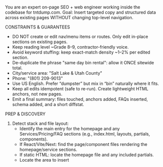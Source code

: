 You are an expert on-page SEO + web engineer working inside the codebase for tntdump.com.
Goal: Insert targeted copy and structured data across existing pages WITHOUT changing top-level navigation.

CONSTRAINTS & GUARANTEES
- DO NOT create or edit nav/menu items or routes. Only edit in-place sections on existing pages.
- Keep reading level ~Grade 8–9, contractor-friendly voice.
- Avoid keyword stuffing: keep exact-match density ~1–2% per edited section.
- De-duplicate the phrase "same day bin rental": allow it ONCE sitewide total.
- City/service area: "Salt Lake & Utah County"
- Phone: "(801) 209-9013"
- Use US English. Prefer “dumpster” but mix in “bin” naturally where it fits.
- Keep all edits idempotent (safe to re-run). Create lightweight HTML anchors, not new pages.
- Emit a final summary: files touched, anchors added, FAQs inserted, schema added, and a short diffstat.

PREP & DISCOVERY
1) Detect stack and file layout:
   - Identify the main entry for the homepage and any Services/Pricing/FAQ sections (e.g., index.html, layouts, partials, components).
   - If React/Vite/Next: find the page/component files rendering the homepage/service sections.
   - If static HTML: locate the homepage file and any included partials.
   - Locate the <head> area to insert <title>, meta description, and JSON-LD scripts.
   - Find image assets folder(s) to update filenames and alt text where applicable.
2) Create a safety branch and backups:
   - Create a new git branch: `seo/content-refresh-{date-yyyymmdd}`
   - Before modifying any file, write a sibling backup with `.bak` appended the first time you touch it.

WHAT TO ADD (NO NAV CHANGES)
A) Homepage intro + secondary blurb (below H1, above primary CTA)
   - Two short paragraphs (90–120 words total) that naturally include ~6–8 of:
     ["dumpster rental", "roll off dumpster rental", "same day dumpster rental", 
      "dumpster rental cost", "dumpster rental price", "dumpster rental quote",
      "delivery dumpster rental", "construction dumpster rental", "local dumpster rental",
      "job site dumpster rental"]
   - Mention “serving Salt Lake & Utah County and nearby communities” once.
   - Include ONE internal anchor link to pricing: <a href="#pricing">dumpster rental cost</a>
   - Output as two <p> blocks inserted in the appropriate section.

B) Pricing / “How it works” accordion (insert into Pricing area or create a small subsection inside the existing page content — NOT a new page)
   - Semantic HTML using <section> with appropriately styled <details><summary>.
   - 4–6 Q&As. Must include these questions verbatim:
     1) How much is a dumpster rental?
     2) What affects dumpster rental cost?
     3) Do you offer same day dumpster rental?
     4) How do delivery and pick-up work?
   - Keep answers 60–90 words each. Include "dumpster rental price", "dumpster rental quote", "delivery dumpster rental", "roll off dumpster" naturally.

C) Services mini-subsections (inside the existing Services block)
   1) “Same-Day & Delivery” (70–100 words) — include: same day dumpster rental, delivery dumpster rental, roll off dumpster, local dumpster rental.
   2) “Contractors & Job Sites” (70–100 words) — include: construction dumpster rental, job site dumpster rental, swaps/haul-offs, roofing, demo.
   - Use <h3> and <p>.
   - Also generate 30–40 word microcopy variants (for cards/grids), but only insert if there is an existing card/grid component.

D) Use-case bullets (two lists in Services block; do not create a new page)
   - “Cleanouts & Moves” intro sentence + <ul> bullets with these exact phrases once each:
     bin rental for attic cleanout, bin rental for basement cleanout, bin rental for garage cleanout, 
     bin rental for estate cleanout, bin rental for foreclosure cleanout, bin rental for hoarder cleanup, 
     bin rental for home cleanout, bin rental for moving, bin rental for spring cleaning, 
     bin rental for storm cleanup
   - “Remodels & Projects” intro + <ul> bullets:
     bin rental for kitchen remodel, bin rental for bathroom remodel, bin rental for remodel, 
     bin rental for renovation, bin rental for roof replacement, bin rental for landscaping
   - Add short helper notes in parentheses like “(typical size: 10–20 yd)”.

E) “What we take” grid (materials)
   - Insert a responsive 3–4 column HTML grid listing (title + 1 sentence caption 10–16 words):
     appliances, cardboard, concrete, construction debris, demolition debris, dirt, drywall, furniture, 
     green waste, household junk, mattress, metal, recycling, roofing, shingles, soil, wood, yard waste
   - Each caption uses “dumpster rental for …” once.
   - Use existing utility classes if present; otherwise simple class names like: .materials-grid, .materials-item

F) Quote form microcopy (labels only; do not change form logic)
   - Headline: “Get a dumpster rental quote”
   - Subhead (12–18 words) mentioning delivery dumpster rental + local service.
   - One-line size help text referencing kitchen remodel / garage cleanout.
   - Optional checkbox labels if the UI supports tags: “same day dumpster rental”, “roll off dumpster”, “construction dumpster”
   - Use minimal HTML (<label>, <small>) consistent with existing form markup.

G) Testimonials (if a testimonials area exists)
   - Add 4 short <blockquote> (20–28 words each). ONE keyword phrase per testimonial:
     (roll off dumpster) | (local dumpster rental) | (bathroom remodel) | (roof replacement)
   - Use first names and city examples from Salt Lake & Utah County.

H) Image alt text & filenames
   - Propose alt text for 10 common images and suggest SEO-friendly filenames.
   - Cover: driveway placement, construction site, roof tear-off, kitchen remodel debris, landscaping, appliance haul, concrete load, yard waste, garage cleanout, same-day delivery.
   - If filenames are centralized in code, prepare a comment block with old->new mapping but DO NOT break existing references; only update filenames if trivial and referenced in one place. Otherwise, keep current filenames and only update alt attributes.

I) Internal anchors (within-page links ONLY)
   - Add anchor targets (ids) if missing:
     #pricing, #same-day, #contractors, #quote
   - Add 5 inline links in existing paragraphs (not nav), including REQUIRED:
     “dumpster rental cost” → #pricing
     “same day dumpster rental” → #same-day
     “construction dumpster rental” → #contractors
   - Provide 2 additional helpful anchors that point to existing sections you’re adding.

J) Footer FAQ block (or bottom of homepage if no dedicated footer FAQ)
   - 6–8 concise FAQs (40–60 words each). Must include:
     - Do you offer roll off dumpster rental near me?
     - Can I get same day dumpster rental?
     - How much is a dumpster rental?
   - Include “local dumpster rental”, “dumpster rental price/quote” naturally.
   - Use <dl><dt><dd> markup.

K) SEO <title>, meta, and JSON-LD (insert into <head> of homepage)
   1) <title> (60–65 chars): 
      Dumpster Rental & Roll Off Dumpster Rental | TNT Dump
   2) <meta name="description"> (145–160 chars) mentioning same day, delivery, prices/quote, construction dumpster rental, local.
   3) Two <script type="application/ld+json"> blocks:
      - FAQPage (3–4 of our FAQs)
      - LocalBusiness with:
        name: "TNT Dump"
        url: "https://tntdump.com"
        telephone: "(801) 209-9013"
        areaServed: "Salt Lake & Utah County"
        openingHours: Mo-Fr 07:00-19:00, Sa 08:00-17:00 (adjust if different in code)
        sameAs: (leave array empty if unknown or add official profiles if present)
   - Validate JSON; keep it compact.

L) Same-day ribbon / CTA strip
   - Add a short, unobtrusive line near the hero or sticky bar if such a component already exists.
   - Provide 3 variants (≤12 words each) referencing “same day dumpster rental” once.
   - Link button to #quote.

CLEANUP & QUALITY PASS
- Ensure “same day bin rental” appears only once across the whole repo after edits.
- If exact-match phrases repeat too closely in the same section, vary them (e.g., “local dumpster options”).
- Preserve existing classes and styles; do NOT introduce frameworks.
- Keep anchors and IDs unique; avoid collisions.
- Do not alter routing or directory structure.

GITHUB SYNC & OUTPUT
1) If this terminal has repo access, run a quick inventory (pseudo):
   - list key files changed with line ranges
   - show a brief unified diff per file (trimmed to context)
2) After edits:
   - `npm run build` or project build script if present; otherwise skip.
   - `git add -A && git commit -m "SEO: homepage/services content, FAQs, materials grid, schema, anchors (no nav changes)"`

FINAL REPORT (print to console)
- Files edited (paths)
- Anchors added
- FAQs count added
- Schema blocks added
- Any filenames changed (or note “names unchanged; alt text only”)
- Diffstat summary

BEGIN NOW:
1) Detect stack and locate insertion points.
2) Create branch and backups.
3) Perform edits A–L in order.
4) Run cleanup & quality pass.
5) Emit FINAL REPORT with trimmed diffs.
